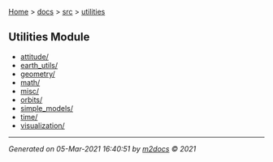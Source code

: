 [Home](../../index.md) > [docs](../../docs_index.md) > [src](../src_index.md) > [utilities](utilities_index.md)  

## Utilities Module

- [attitude/](attitude/attitude_index.md)
- [earth_utils/](earth_utils/earth_utils_index.md)
- [geometry/](geometry/geometry_index.md)
- [math/](math/math_index.md)
- [misc/](misc/misc_index.md)
- [orbits/](orbits/orbits_index.md)
- [simple_models/](simple_models/simple_models_index.md)
- [time/](time/time_index.md)
- [visualization/](visualization/visualization_index.md)

***

*Generated on 05-Mar-2021 16:40:51 by [m2docs](https://github.com/crgnam-research/m2docs) © 2021*